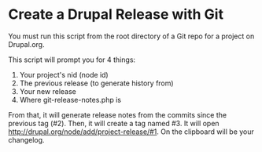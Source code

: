 Create a Drupal Release with Git
================================

You must run this script from the root directory of a Git repo for a project on Drupal.org.

This script will prompt you for 4 things:
1. Your project's nid (node id)
2. The previous release (to generate history from)
3. Your new release
4. Where git-release-notes.php is

From that, it will generate release notes from the commits since the previous tag (#2). Then, it will create a tag named #3. It will open http://drupal.org/node/add/project-release/#1.
On the clipboard will be your changelog.
